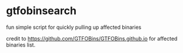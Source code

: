 # gtfobinsearch
fun simple script for quickly pulling up affected binaries 

credit to https://github.com/GTFOBins/GTFOBins.github.io for affected binaries list.
